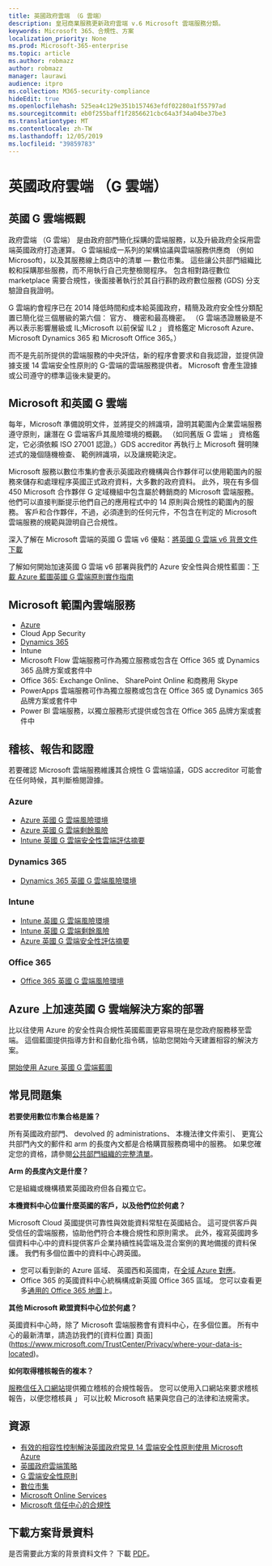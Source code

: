 ```yaml
---
title: 英國政府雲端 （G 雲端）
description: 皇冠商業服務更新政府雲端 v.6 Microsoft 雲端服務分類。
keywords: Microsoft 365、合規性、方案
localization_priority: None
ms.prod: Microsoft-365-enterprise
ms.topic: article
ms.author: robmazz
author: robmazz
manager: laurawi
audience: itpro
ms.collection: M365-security-compliance
hideEdit: true
ms.openlocfilehash: 525ea4c129e351b157463efdf02280a1f55797ad
ms.sourcegitcommit: eb0f255baff1f2856621cbc64a3f34a04be37be3
ms.translationtype: MT
ms.contentlocale: zh-TW
ms.lasthandoff: 12/05/2019
ms.locfileid: "39859783"
---
```

# <a name="united-kingdom-government-cloud-g-cloud"></a>英國政府雲端 （G 雲端）

## <a name="uk-g-cloud-overview"></a>英國 G 雲端概觀

政府雲端 （G 雲端） 是由政府部門簡化採購的雲端服務，以及升級政府全採用雲端英國政府打造運算。 G 雲端組成一系列的架構協議與雲端服務供應商 （例如 Microsoft)，以及其服務線上商店中的清單 — 數位市集。 這些讓公共部門組織比較和採購那些服務，而不用執行自己完整檢閱程序。 包含相對路徑數位 marketplace 需要合規性，後面接著執行於其自行斟酌政府數位服務 (GDS) 分支驗證自我證明。

G 雲端約會程序已在 2014 降低時間和成本給英國政府，精簡及政府安全性分類配置已簡化從三個層級的第六個： 官方、 機密和最高機密。 （G 雲端憑證層級是不再以表示影響層級或 IL;Microsoft 以前保留 IL2 」 資格鑑定 Microsoft Azure、 Microsoft Dynamics 365 和 Microsoft Office 365。）

而不是先前所提供的雲端服務的中央評估，新的程序會要求和自我認證，並提供證據支援 14 雲端安全性原則的 G-雲端的雲端服務提供者。 Microsoft 會產生證據或公司遵守的標準這後未變更的。

## <a name="microsoft-and-uk-g-cloud"></a>Microsoft 和英國 G 雲端

每年，Microsoft 準備說明文件，並將提交的辨識項，證明其範圍內企業雲端服務遵守原則，讓潛在 G 雲端客戶其風險環境的概觀。 （如同舊版 G 雲端 」 資格鑑定，它必須依賴 ISO 27001 認證。）GDS accreditor 再執行上 Microsoft 聲明陳述式的幾個隨機檢查、 範例辨識項，以及讓規範決定。

Microsoft 服務以數位市集約會表示英國政府機構與合作夥伴可以使用範圍內的服務來儲存和處理程序英國正式政府資料，大多數的政府資料。 此外，現在有多個 450 Microsoft 合作夥伴 G 定域機組中包含屬於轉銷商的 Microsoft 雲端服務。 他們可以直接判斷提示他們自己的應用程式中的 14 原則與合規性的範圍內的服務。 客戶和合作夥伴，不過，必須達到的任何元件，不包含在判定的 Microsoft 雲端服務的規範與證明自己合規性。

深入了解在 Microsoft 雲端的英國 G 雲端 v6 優點：[將英國 G 雲端 v6 背景文件下載](https://aka.ms/uk-g-cloud_backgrounder)

了解如何開始加速英國 G 雲端 v6 部署與我們的 Azure 安全性與合規性藍圖：[下載 Azure 藍圖英國 G 雲端原則實作指南](https://servicetrust.microsoft.com/ViewPage/Blueprint?command=Download&downloadType=Document&downloadId=c3804aba-03a7-4d21-88ad-d9bbe5314a00&docTab=fc060920-cdb8-11e7-bacf-0bf52b09d912_UK_G-Cloud_Blueprint)

## <a name="microsoft-in-scope-cloud-services"></a>Microsoft 範圍內雲端服務

- [Azure](https://aka.ms/AzureCompliance)
- Cloud App Security
- [Dynamics 365](https://aka.ms/d365-compliance-list)
- Intune
- Microsoft Flow 雲端服務可作為獨立服務或包含在 Office 365 或 Dynamics 365 品牌方案或套件中
- Office 365: Exchange Online、 SharePoint Online 和商務用 Skype
- PowerApps 雲端服務可作為獨立服務或包含在 Office 365 或 Dynamics 365 品牌方案或套件中
- Power BI 雲端服務，以獨立服務形式提供或包含在 Office 365 品牌方案或套件中

## <a name="audits-reports-and-certificates"></a>稽核、報告和認證

若要確認 Microsoft 雲端服務維護其合規性 G 雲端協議，GDS accreditor 可能會在任何時候，其判斷檢閱證據。

### <a name="azure"></a>Azure

- [Azure 英國 G 雲端風險環境](https://go.microsoft.com/fwlink/?linkid=2099702)
- [Azure 英國 G 雲端剩餘風險](https://go.microsoft.com/fwlink/?linkid=2099497)
- [Intune 英國 G 雲端安全性雲端評估摘要](https://go.microsoft.com/fwlink/?linkid=2099703)

### <a name="dynamics-365"></a>Dynamics 365

- [Dynamics 365 英國 G 雲端風險環境](https://aka.ms/Dynamics365UKGCloudRiskEnvironment)

### <a name="intune"></a>Intune

- [Intune 英國 G 雲端風險環境](https://aka.ms/IntuneUKGCloudRiskEnvironment)
- [Intune 英國 G 雲端剩餘風險](https://aka.ms/IntuneUKGCloudResidualRisk)
- [Azure 英國 G 雲端安全性評估摘要](https://aka.ms/IntuneUKGCloudSecurityAssessmentSummary)

### <a name="office-365"></a>Office 365

- [Office 365 英國 G 雲端風險環境](https://aka.ms/Office365UKGCloudRiskEnvironment)

## <a name="accelerate-your-deployment-of-uk-g-cloud-solutions-on-azure"></a>Azure 上加速英國 G 雲端解決方案的部署

比以往使用 Azure 的安全性與合規性英國藍圖更容易現在是您政府服務移至雲端。 這個藍圖提供指導方針和自動化指令碼，協助您開始今天建置相容的解決方案。

[開始使用 Azure 英國 G 雲端藍圖](https://aka.ms/ukofficialblueprint)

## <a name="frequently-asked-questions"></a>常見問題集

**若要使用數位市集合格是誰？**

所有英國政府部門、 devolved 的 administrations、 本機法律文件索引、 更寬公共部門內文的郵件和 arm 的長度內文都是合格購買服務商場中的服務。 如果您確定您的資格，請參閱[公共部門組織的完整清單](https://www.gov.uk/government/publications/public-sector-organisations-eligible-to-use-cloudstore)。

**Arm 的長度內文是什麼？**

它是組織或機構積累英國政府但各自獨立它。

**本機資料中心位置什麼英國的客戶，以及他們位於何處？**

Microsoft Cloud 英國提供可靠性與效能資料常駐在英國結合。 這可提供客戶與受信任的雲端服務，協助他們符合本機合規性和原則需求。 此外，複寫英國跨多個資料中心中的資料提供客戶企業持續性純雲端及混合案例的異地備援的資料保護。 我們有多個位置中的資料中心跨英國。

- 您可以看到新的 Azure 區域、 英國西和英國南，在[全域 Azure 對應](https://azuredatacentermap.azurewebsites.net/)。
- Office 365 的英國資料中心統稱構成新英國 Office 365 區域。 您可以查看更多[通用的 Office 365 地圖](https://o365datacentermap.azurewebsites.net/)上。

**其他 Microsoft 歐盟資料中心位於何處？**

英國資料中心時，除了 Microsoft 雲端服務會有資料中心，在多個位置。 所有中心的最新清單，請造訪我們的[資料位置] 頁面](https://www.microsoft.com/TrustCenter/Privacy/where-your-data-is-located)。

**如何取得稽核報告的複本？**

[服務信任入口網站](https://support.office.com/article/Get-started-with-the-Service-Trust-Portal-for-Office-365-for-business-Azure-and-Dynamics-CRM-Online-subscriptions-f30e2353-0bd6-41ed-8347-eea1fb8d2662)提供獨立稽核的合規性報告。 您可以使用入口網站來要求稽核報告，以便您稽核員 」 可以比較 Microsoft 結果與您自己的法律和法規需求。

## <a name="resources"></a>資源

- [有效的相容性控制解決英國政府常見 14 雲端安全性原則使用 Microsoft Azure](https://aka.ms/complianceuk)
- [英國政府雲端策略](https://aka.ms/UK_govt_cloud_strategy)
- [G 雲端安全性原則](https://aka.ms/UK-G-Cloud)
- [數位市集](https://www.digitalmarketplace.service.gov.uk/)
- [Microsoft Online Services](https://aka.ms/Online-Services-Terms)
- [Microsoft 信任中心的合規性](https://www.microsoft.com/trust-center/compliance/compliance-overview)

## <a name="download-the-offering-backgrounder"></a>下載方案背景資料

是否需要此方案的背景資料文件？ 下載 [PDF](https://download.microsoft.com/download/9/E/0/9E008CC0-6783-4472-B19D-F5B6970DD73A/UK_GCloud_Compliance_Backgrounder.pdf)。
